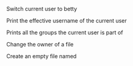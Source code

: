 Switch current user to betty

Print the effective username of the current user

Prints all the groups the current user is part of

Change the owner of a file

Create an empty file named 
